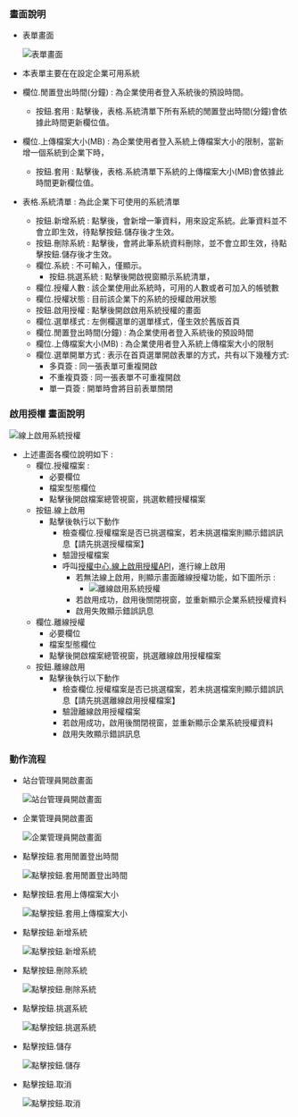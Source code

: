 ### <div id="view">畫面說明</div>
* 表單畫面

    ![表單畫面]

* 本表單主要在在設定企業可用系統
* 欄位.閒置登出時間(分鐘) : 為企業使用者登入系統後的預設時間。
    * 按鈕.套用 : 點擊後，表格.系統清單下所有系統的閒置登出時間(分鐘)會依據此時間更新欄位值。
* 欄位.上傳檔案大小(MB) : 為企業使用者登入系統上傳檔案大小的限制，當新增一個系統到企業下時，
    * 按鈕.套用 : 點擊後，表格.系統清單下系統的上傳檔案大小(MB)會依據此時間更新欄位值。
* 表格.系統清單 : 為此企業下可使用的系統清單
    * 按鈕.新增系統 : 點擊後，會新增一筆資料，用來設定系統。此筆資料並不會立即生效，待點擊按鈕.儲存後才生效。
    * 按鈕.刪除系統 : 點擊後，會將此筆系統資料刪除，並不會立即生效，待點擊按鈕.儲存後才生效。
    * 欄位.系統 : 不可輸入，僅顯示。
        * 按鈕.挑選系統 : 點擊後開啟視窗顯示系統清單，
    * 欄位.授權人數 : 該企業使用此系統時，可用的人數或者可加入的帳號數
    * 欄位.授權狀態 : 目前該企業下的系統的授權啟用狀態
    * 按鈕.啟用授權 : 點擊後開啟啟用系統授權的畫面
    * 欄位.選單樣式 : 左側欄選單的選單樣式，僅生效於舊版首頁
    * 欄位.閒置登出時間(分鐘) : 為企業使用者登入系統後的預設時間
    * 欄位.上傳檔案大小(MB) : 為企業使用者登入系統上傳檔案大小的限制
    * 欄位.選單開單方式 : 表示在首頁選單開啟表單的方式，共有以下幾種方式:
        * 多頁簽 : 同一張表單可重複開啟
        * 不重複頁簽 : 同一張表單不可重複開啟
        * 單一頁簽 : 開單時會將目前表單關閉

### <div id="active">啟用授權 <path>畫面說明</path></div>

![線上啟用系統授權]

* 上述畫面各欄位說明如下 :
  * 欄位.授權檔案 : 
    * 必要欄位
    * 檔案型態欄位
    * 點擊後開啟檔案總管視窗，挑選軟體授權檔案
  * 按鈕.線上啟用
    * 點擊後執行以下動作
      * 檢查欄位.授權檔案是否已挑選檔案，若未挑選檔案則顯示錯誤訊息【請先挑選授權檔案】
      * 驗證授權檔案
      * 呼叫[授權中心.線上啟用授權API](../../../LICENSE/onlineactive/README.md)，進行線上啟用
        * 若無法線上啟用，則顯示畫面離線授權功能，如下圖所示 :
          * ![離線啟用系統授權]
        * 若啟用成功，啟用後關閉視窗，並重新顯示企業系統授權資料
        * 啟用失敗顯示錯誤訊息
  * 欄位.離線授權
    * 必要欄位
    * 檔案型態欄位
    * 點擊後開啟檔案總管視窗，挑選離線啟用授權檔案
  * 按鈕.離線啟用
    * 點擊後執行以下動作
      * 檢查欄位.授權檔案是否已挑選檔案，若未挑選檔案則顯示錯誤訊息【請先挑選離線啟用授權檔案】
      * 驗證離線啟用授權檔案
      * 若啟用成功，啟用後關閉視窗，並重新顯示企業系統授權資料
      * 啟用失敗顯示錯誤訊息

### <div id="action">動作流程</div>
* 站台管理員開啟畫面

    ![站台管理員開啟畫面]

* 企業管理員開啟畫面

    ![企業管理員開啟畫面]

* 點擊按鈕.套用閒置登出時間

    ![點擊按鈕.套用閒置登出時間]

* 點擊按鈕.套用上傳檔案大小

    ![點擊按鈕.套用上傳檔案大小]

* 點擊按鈕.新增系統

    ![點擊按鈕.新增系統]

* 點擊按鈕.刪除系統

    ![點擊按鈕.刪除系統]

* 點擊按鈕.挑選系統

    ![點擊按鈕.挑選系統]

* 點擊按鈕.儲存

    ![點擊按鈕.儲存]

* 點擊按鈕.取消

    ![點擊按鈕.取消]

[表單畫面]:attachment/enterprisesytem_view.png "表單畫面"
[企業管理員開啟畫面]:attachment/enterprisemanager_openform.png "企業管理員開啟畫面"
[站台管理員開啟畫面]:attachment/sitemanager_openform.png "站台管理員開啟畫面"
[線上啟用系統授權]:attachment/system_online_active.png "線上啟用系統授權"
[離線啟用系統授權]:attachment/system_offline_active.png "離線啟用系統授權"
[點擊按鈕.套用閒置登出時間]:attachment/click_loginkeeptime.png "點擊按鈕.套用閒置登出時間"
[點擊按鈕.套用上傳檔案大小]:attachment/click_uploadfilesize.png "點擊按鈕.套用上傳檔案大小"
[點擊按鈕.新增系統]:attachment/click_addsystem.png "點擊按鈕.新增系統"
[點擊按鈕.刪除系統]:attachment/click_deletesystem.png "點擊按鈕.刪除系統"
[點擊按鈕.挑選系統]:attachment/click_opensystemlist.png "點擊按鈕.挑選系統"
[點擊按鈕.儲存]:attachment/click_save.png "點擊按鈕.儲存"
[點擊按鈕.取消]:attachment/click_cancel.png "點擊按鈕.取消"

